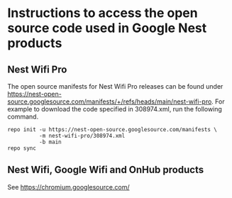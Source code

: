 # Instructions to access the open source code used in Google Nest products

## Nest Wifi Pro

The open source manifests for Nest Wifi Pro releases can be found under
https://nest-open-source.googlesource.com/manifests/+/refs/heads/main/nest-wifi-pro.
For example to download the code specified in 308974.xml, run the following
command.

```
repo init -u https://nest-open-source.googlesource.com/manifests \
          -m nest-wifi-pro/308974.xml
          -b main
repo sync
```


## Nest Wifi, Google Wifi and OnHub products

See https://chromium.googlesource.com/
